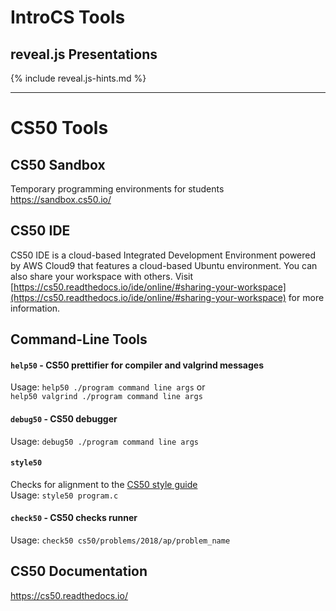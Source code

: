 # IntroCS Tools

## reveal.js Presentations
{% include reveal.js-hints.md %}

<!-- <iframe title="Tools" src="{{'/assets/pdfs/tools.pdf' | relative_url }}" width="838" height="1130" marginwidth="0" marginheight="0" frameborder="0" scrolling="no"></iframe> -->

---
# CS50 Tools

## CS50 Sandbox

Temporary programming environments for students <https://sandbox.cs50.io/>

## CS50 IDE

CS50 IDE is a cloud-based Integrated Development Environment powered by AWS Cloud9 that features a cloud-based Ubuntu environment.
You can also share your workspace with others. Visit [https://cs50.readthedocs.io/ide/online/#sharing-your-workspace](https://cs50.readthedocs.io/ide/online/#sharing-your-workspace) for more information.

## Command-Line Tools

#### `help50` - CS50 prettifier for compiler and valgrind messages

Usage: `help50 ./program command line args` or  
`help50 valgrind ./program command line args`

#### `debug50` - CS50 debugger 

Usage: `debug50 ./program command line args`

#### `style50`

Checks for alignment to the [CS50 style guide](https://cs50.readthedocs.io/style/c/)  
Usage: `style50 program.c`

#### `check50` - CS50 checks runner
 
Usage: `check50 cs50/problems/2018/ap/problem_name`

## CS50 Documentation

<https://cs50.readthedocs.io/>
